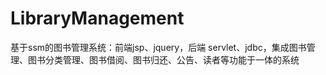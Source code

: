 # LibraryManagement
 基于ssm的图书管理系统：前端jsp、jquery，后端 servlet、jdbc，集成图书管理、图书分类管理、图书借阅、图书归还、公告、读者等功能于一体的系统
